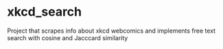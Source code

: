 # xkcd_search
Project that scrapes info about xkcd webcomics and implements free text search with cosine and Jacccard similarity
